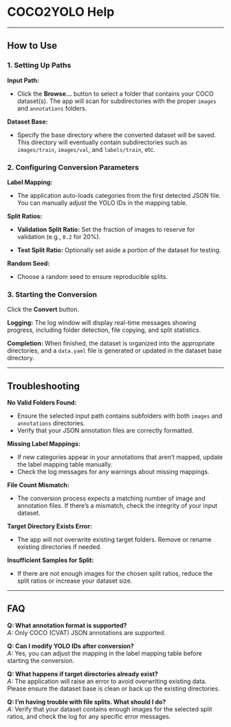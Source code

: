 # COCO2YOLO Help

---

## How to Use

### 1. Setting Up Paths

**Input Path:**  

- Click the **Browse...** button to select a folder that contains your COCO dataset(s). The app will scan for subdirectories with the proper `images` and `annotations` folders.

**Dataset Base:**  

- Specify the base directory where the converted dataset will be saved. This directory will eventually contain subdirectories such as `images/train`, `images/val`, and `labels/train`, etc.

### 2. Configuring Conversion Parameters

**Label Mapping:**  

- The application auto-loads categories from the first detected JSON file. You can manually adjust the YOLO IDs in the mapping table.

**Split Ratios:**  

- **Validation Split Ratio:** Set the fraction of images to reserve for validation (e.g., `0.2` for 20%).

- **Test Split Ratio:** Optionally set aside a portion of the dataset for testing.

**Random Seed:**  

- Choose a random seed to ensure reproducible splits.

### 3. Starting the Conversion

Click the **Convert** button.  

**Logging:** The log window will display real-time messages showing progress, including folder detection, file copying, and split statistics.

**Completion:** When finished, the dataset is organized into the appropriate directories, and a `data.yaml` file is generated or updated in the dataset base directory.

---

## Troubleshooting

**No Valid Folders Found:**  

- Ensure the selected input path contains subfolders with both `images` and `annotations` directories.
- Verify that your JSON annotation files are correctly formatted.

**Missing Label Mappings:**  

- If new categories appear in your annotations that aren’t mapped, update the label mapping table manually.
- Check the log messages for any warnings about missing mappings.

**File Count Mismatch:**

- The conversion process expects a matching number of image and annotation files. If there’s a mismatch, check the integrity of your input dataset.

**Target Directory Exists Error:**  

- The app will not overwrite existing target folders. Remove or rename existing directories if needed.

**Insufficient Samples for Split:**  

- If there are not enough images for the chosen split ratios, reduce the split ratios or increase your dataset size.

---

## FAQ

**Q: What annotation format is supported?**  
*A:* Only COCO (CVAT) JSON annotations are supported.

**Q: Can I modify YOLO IDs after conversion?**  
*A:* Yes, you can adjust the mapping in the label mapping table before starting the conversion.

**Q: What happens if target directories already exist?**  
*A:* The application will raise an error to avoid overwriting existing data. Please ensure the dataset base is clean or back up the existing directories.

**Q: I’m having trouble with file splits. What should I do?**  
*A:* Verify that your dataset contains enough images for the selected split ratios, and check the log for any specific error messages.
